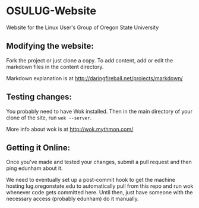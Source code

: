 OSULUG-Website
==============

Website for the Linux User's Group of Oregon State University

Modifying the website: 
----------------------

Fork the project or just clone a copy. To add content, add or edit the markdown files in the content directory. 

Markdown explanation is at http://daringfireball.net/projects/markdown/

Testing changes:
----------------

You probably need to have Wok installed. Then in the main directory of your clone of the site, run `wok --server`. 

More info about wok is at http://wok.mythmon.com/

Getting it Online: 
------------------

Once you've made and tested your changes, submit a pull request and then ping edunham about it. 

We need to eventually set up a post-commit hook to get the machine hosting lug.oregonstate.edu to 
automatically pull from this repo and run wok whenever code gets committed here. Until then, just 
have someone with the necessary access (probably edunham) do it manually.

